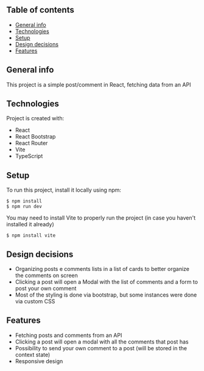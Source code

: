 ## Table of contents
* [General info](#general-info)
* [Technologies](#technologies)
* [Setup](#setup)
* [Design decisions](#design-decisions)
* [Features](#features)

## General info
This project is a simple post/comment in React, fetching data from an API

## Technologies
Project is created with:
* React
* React Bootstrap
* React Router
* Vite
* TypeScript

## Setup
To run this project, install it locally using npm:

```
$ npm install
$ npm run dev
```

You may need to install Vite to properly run the project (in case you haven't installed it already)
```
$ npm install vite
```

## Design decisions
* Organizing posts e comments lists in a list of cards to better organize the comments on screen
* Clicking a post will open a Modal with the list of comments and a form to post your own comment
* Most of the styling is done via bootstrap, but some instances were done via custom CSS

## Features
* Fetching posts and comments from an API
* Clicking a post will open a modal with all the comments that post has
* Possibility to send your own comment to a post (will be stored in the context state)
* Responsive design
